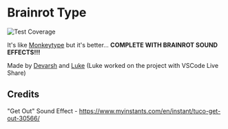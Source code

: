 # Brainrot Type

![Test Coverage](<https://img.shields.io/badge/test%20coverage-1000%25%20(there%20are%20no%20tests)-green>)

It's like [Monkeytype](https://monkeytype.com) but it's better... **COMPLETE WITH BRAINROT SOUND EFFECTS!!!**

Made by [Devarsh](https://devarsh.me) and [Luke](https://github.com/TheLMan5) (Luke worked on the project with VSCode Live Share)

## Credits

"Get Out" Sound Effect - https://www.myinstants.com/en/instant/tuco-get-out-30566/
